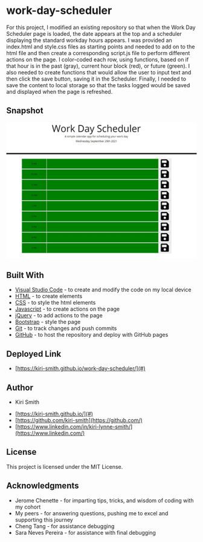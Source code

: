 # work-day-scheduler

For this project, I modified an existing repository so that when the Work Day Scheduler page is loaded, the date appears at the top and a scheduler displaying the standard workday hours appears.  I was provided an index.html and style.css files as starting points and needed to add on to the html file and then create a corresponding script.js file to perform different actions on the page.  I color-coded each row, using functions, based on if that hour is in the past (gray), current hour block (red), or future (green).  I also needed to create functions that would allow the user to input text and then click the save button, saving it in the Scheduler.  Finally, I needed to save the content to local storage so that the tasks logged would be saved and displayed when the page is refreshed.

## Snapshot

<img src="SnapWDS.JPG" alt="Screenshot of Scheduler">

## Built With

* [Visual Studio Code](https://code.visualstudio.com/) - to create and modify the code on my local device
* [HTML](https://developer.mozilla.org/en-US/docs/Web/HTML) - to create elements
* [CSS](https://developer.mozilla.org/en-US/docs/Web/CSS) - to style the html elements
* [Javascript](https://www.javascript.com/) - to create actions on the page
* [jQuery](https://jquery.com/) - to add actions to the page
* [Bootstrap](https://getbootstrap.com/) - style the page
* [Git](https://git-scm.com/) - to track changes and push commits
* [GitHub](github.com) - to host the repository and deploy with GitHub pages

## Deployed Link

* [https://kiri-smith.github.io/work-day-scheduler/](#)

## Author

* Kiri Smith 

- [https://kiri-smith.github.io/](#)
- [https://github.com/kiri-smith](https://github.com/)
- [https://www.linkedin.com/in/kiri-lynne-smith/](https://www.linkedin.com/)

## License

This project is licensed under the MIT License.

## Acknowledgments

* Jerome Chenette - for imparting tips, tricks, and wisdom of coding with my cohort
* My peers - for answering questions, pushing me to excel and supporting this journey
* Cheng Tang - for assistance debugging
* Sara Neves Pereira - for assistance with final debugging
